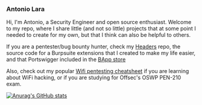 ### Antonio Lara

Hi, I'm Antonio, a Security Engineer and open source enthusiast. Welcome to my repo, where I share little (and not so little) projects that at some point I needed to create for my own, but that I think can also be helpful to others.

If you are a pentester/bug bounty hunter, check my <a href="https://github.com/dh0ck/Headers">Headers</a> repo, the source code for a Burpsuite extensions that I created to make my life easier, and that Portswigger included in the <a href="https://portswigger.net/bappstore/f12b0f468c0942ceadeb56cfe642885b">BApp store</a>

Also, check out my popular <a href="https://github.com/dh0ck/Wi-Fi-Pentesting-Cheatsheet">Wifi pentesting cheatsheet</a> if you are learning about WiFi hacking, or if you are studying for Offsec's OSWP PEN-210 exam.

[![Anurag's GitHub stats](https://github-readme-stats.vercel.app/api?username=anuraghazra)](https://github.com/anuraghazra/github-readme-stats)


